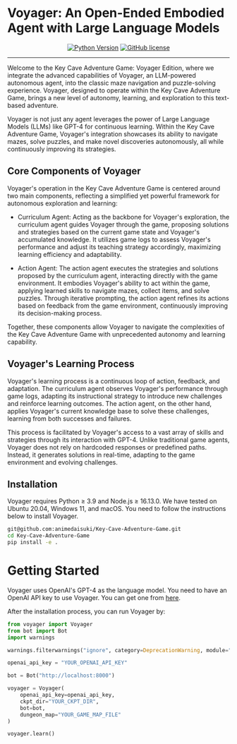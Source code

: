 # Voyager: An Open-Ended Embodied Agent with Large Language Models

<div align="center">

[![Python Version](https://img.shields.io/badge/Python-3.9-blue.svg)](https://github.com/MineDojo/Voyager)
[![GitHub license](https://img.shields.io/github/license/MineDojo/Voyager)](https://github.com/MineDojo/Voyager/blob/main/LICENSE)

______________________________________________________________________

</div>

Welcome to the Key Cave Adventure Game: Voyager Edition, where we integrate the advanced capabilities of Voyager, an LLM-powered autonomous agent, into the classic maze navigation and puzzle-solving experience. Voyager, designed to operate within the Key Cave Adventure Game, brings a new level of autonomy, learning, and exploration to this text-based adventure.

Voyager is not just any agent leverages the power of Large Language Models (LLMs) like GPT-4 for continuous learning. Within the Key Cave Adventure Game, Voyager's integration showcases its ability to navigate mazes, solve puzzles, and make novel discoveries autonomously, all while continuously improving its strategies.

## Core Components of Voyager

Voyager's operation in the Key Cave Adventure Game is centered around two main components, reflecting a simplified yet powerful framework for autonomous exploration and learning:

- Curriculum Agent: Acting as the backbone for Voyager's exploration, the curriculum agent guides Voyager through the game, proposing solutions and strategies based on the current game state and Voyager's accumulated knowledge. It utilizes game logs to assess Voyager's performance and adjust its teaching strategy accordingly, maximizing learning efficiency and adaptability.

- Action Agent: The action agent executes the strategies and solutions proposed by the curriculum agent, interacting directly with the game environment. It embodies Voyager's ability to act within the game, applying learned skills to navigate mazes, collect items, and solve puzzles. Through iterative prompting, the action agent refines its actions based on feedback from the game environment, continuously improving its decision-making process.

Together, these components allow Voyager to navigate the complexities of the Key Cave Adventure Game with unprecedented autonomy and learning capability.

## Voyager's Learning Process

Voyager's learning process is a continuous loop of action, feedback, and adaptation. The curriculum agent observes Voyager's performance through game logs, adapting its instructional strategy to introduce new challenges and reinforce learning outcomes. The action agent, on the other hand, applies Voyager's current knowledge base to solve these challenges, learning from both successes and failures.

This process is facilitated by Voyager's access to a vast array of skills and strategies through its interaction with GPT-4. Unlike traditional game agents, Voyager does not rely on hardcoded responses or predefined paths. Instead, it generates solutions in real-time, adapting to the game environment and evolving challenges.

## Installation
Voyager requires Python ≥ 3.9 and Node.js ≥ 16.13.0. We have tested on Ubuntu 20.04, Windows 11, and macOS. You need to follow the instructions below to install Voyager.

```bash
git@github.com:animedaisuki/Key-Cave-Adventure-Game.git
cd Key-Cave-Adventure-Game
pip install -e .
```

# Getting Started
Voyager uses OpenAI's GPT-4 as the language model. You need to have an OpenAI API key to use Voyager. You can get one from [here](https://platform.openai.com/account/api-keys).

After the installation process, you can run Voyager by:
```python
from voyager import Voyager
from bot import Bot
import warnings

warnings.filterwarnings("ignore", category=DeprecationWarning, module="langchain.*")

openai_api_key = "YOUR_OPENAI_API_KEY"

bot = Bot("http://localhost:8000")

voyager = Voyager(
    openai_api_key=openai_api_key,
    ckpt_dir="YOUR_CKPT_DIR",
    bot=bot,
    dungeon_map="YOUR_GAME_MAP_FILE"
)

voyager.learn()
```
